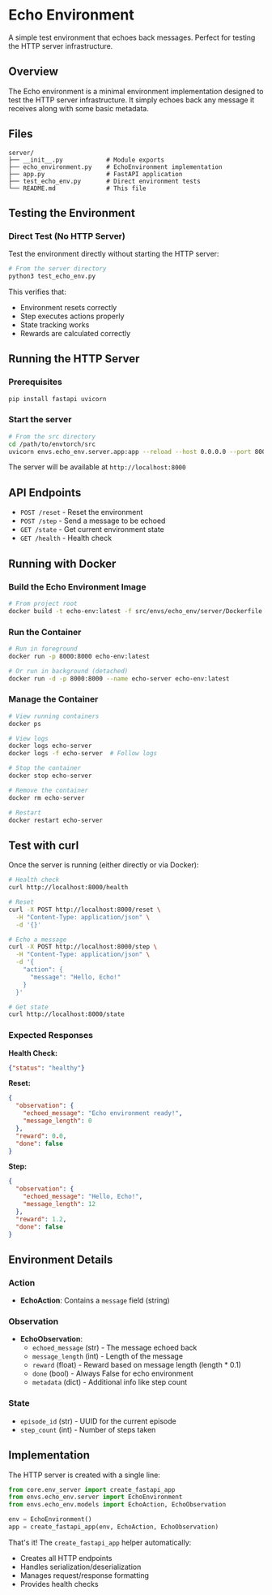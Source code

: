 # Echo Environment

A simple test environment that echoes back messages. Perfect for testing the HTTP server infrastructure.

## Overview

The Echo environment is a minimal environment implementation designed to test the HTTP server infrastructure. It simply echoes back any message it receives along with some basic metadata.

## Files

```
server/
├── __init__.py            # Module exports
├── echo_environment.py    # EchoEnvironment implementation
├── app.py                 # FastAPI application
├── test_echo_env.py       # Direct environment tests
└── README.md              # This file
```

## Testing the Environment

### Direct Test (No HTTP Server)

Test the environment directly without starting the HTTP server:

```bash
# From the server directory
python3 test_echo_env.py
```

This verifies that:
- Environment resets correctly
- Step executes actions properly
- State tracking works
- Rewards are calculated correctly

## Running the HTTP Server

### Prerequisites
```bash
pip install fastapi uvicorn
```

### Start the server
```bash
# From the src directory
cd /path/to/envtorch/src
uvicorn envs.echo_env.server.app:app --reload --host 0.0.0.0 --port 8000
```

The server will be available at `http://localhost:8000`

## API Endpoints

- `POST /reset` - Reset the environment
- `POST /step` - Send a message to be echoed
- `GET /state` - Get current environment state
- `GET /health` - Health check

## Running with Docker

### Build the Echo Environment Image

```bash
# From project root
docker build -t echo-env:latest -f src/envs/echo_env/server/Dockerfile .
```

### Run the Container

```bash
# Run in foreground
docker run -p 8000:8000 echo-env:latest

# Or run in background (detached)
docker run -d -p 8000:8000 --name echo-server echo-env:latest
```

### Manage the Container

```bash
# View running containers
docker ps

# View logs
docker logs echo-server
docker logs -f echo-server  # Follow logs

# Stop the container
docker stop echo-server

# Remove the container
docker rm echo-server

# Restart
docker restart echo-server
```

## Test with curl

Once the server is running (either directly or via Docker):

```bash
# Health check
curl http://localhost:8000/health

# Reset
curl -X POST http://localhost:8000/reset \
  -H "Content-Type: application/json" \
  -d '{}'

# Echo a message
curl -X POST http://localhost:8000/step \
  -H "Content-Type: application/json" \
  -d '{
    "action": {
      "message": "Hello, Echo!"
    }
  }'

# Get state
curl http://localhost:8000/state
```

### Expected Responses

**Health Check:**
```json
{"status": "healthy"}
```

**Reset:**
```json
{
  "observation": {
    "echoed_message": "Echo environment ready!",
    "message_length": 0
  },
  "reward": 0.0,
  "done": false
}
```

**Step:**
```json
{
  "observation": {
    "echoed_message": "Hello, Echo!",
    "message_length": 12
  },
  "reward": 1.2,
  "done": false
}
```

## Environment Details

### Action
- **EchoAction**: Contains a `message` field (string)

### Observation
- **EchoObservation**:
  - `echoed_message` (str) - The message echoed back
  - `message_length` (int) - Length of the message
  - `reward` (float) - Reward based on message length (length * 0.1)
  - `done` (bool) - Always False for echo environment
  - `metadata` (dict) - Additional info like step count

### State
- `episode_id` (str) - UUID for the current episode
- `step_count` (int) - Number of steps taken

## Implementation

The HTTP server is created with a single line:

```python
from core.env_server import create_fastapi_app
from envs.echo_env.server import EchoEnvironment
from envs.echo_env.models import EchoAction, EchoObservation

env = EchoEnvironment()
app = create_fastapi_app(env, EchoAction, EchoObservation)
```

That's it! The `create_fastapi_app` helper automatically:
- Creates all HTTP endpoints
- Handles serialization/deserialization
- Manages request/response formatting
- Provides health checks
